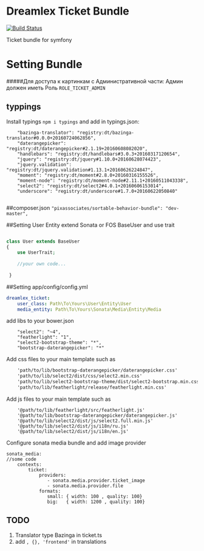 Dreamlex Ticket Bundle
=======================
[![Build Status](https://travis-ci.org/Dreamlex/TicketBundle.svg?branch=master)](https://travis-ci.org/Dreamlex/TicketBundle)

Ticket bundle for symfony 

Setting Bundle
=====
#####Для доступа к картинкам с Административной части:
Админ должен иметь Роль `ROLE_TICKET_ADMIN`

typpings
--
Install typings `npm i typings` and add in typings.json:
```
    "bazinga-translator": "registry:dt/bazinga-translator#0.0.0+20160724062856",
    "daterangepicker": "registry:dt/daterangepicker#2.1.19+20160608082020",
    "handlebars": "registry:dt/handlebars#3.0.3+20160317120654",
    "jquery": "registry:dt/jquery#1.10.0+20160628074423",
    "jquery.validation": "registry:dt/jquery.validation#1.13.1+20160626224847",
    "moment": "registry:dt/moment#2.8.0+20160316155526",
    "moment-node": "registry:dt/moment-node#2.11.1+20160511043338",
    "select2": "registry:dt/select2#4.0.1+20160606153014",
    "underscore": "registry:dt/underscore#1.7.0+20160622050840"
    
```
    
##composer.json
`"pixassociates/sortable-behavior-bundle": "dev-master",`


##Setting User Entity
extend Sonata or FOS  BaseUser and use trait
```php

class User extends BaseUser 
{
    use UserTrait;
    
    //your own code...
    
 }
```
##Setting app/config/config.yml

``` yml
dreamlex_ticket:
    user_class: Path\To\Yours\User\Entity\User
    media_entity: Path\To\Yours\Sonata\Media\Entity\Media
```
add libs to your bower.json

```
    "select2": "~4",
    "featherlight": "1",
    "select2-bootstrap-theme": "*",
    "bootstrap-daterangepicker": "*"
```
Add css files to your main template such as
``` html
    'path/to/lib/bootstrap-daterangepicker/daterangepicker.css'
    'path/to/lib/select2/dist/css/select2.min.css'
    'path/to/lib/select2-bootstrap-theme/dist/select2-bootstrap.min.css'
    'path/to/lib/featherlight/release/featherlight.min.css'
```
Add js files to your main template such as
```
    '@path/to/lib/featherlight/src/featherlight.js'
    '@path/to/lib/bootstrap-daterangepicker/daterangepicker.js'
    '@path/to/lib/select2/dist/js/select2.full.min.js'
    '@path/to/lib/select2/dist/js/i18n/ru.js'
    '@path/to/lib/select2/dist/js/i18n/en.js'
```

Configure sonata media bundle and add image provider
```
sonata_media:
//some code
    contexts:
        ticket:
            providers:
               - sonata.media.provider.ticket_image
               - sonata.media.provider.file
            formats:
               small: { width: 100 , quality: 100}
               big:   { width: 1200 , quality: 100}
```

TODO
--
1. Translator type Bazinga in ticket.ts
2. add `, {}, 'frontend'` in translations 
